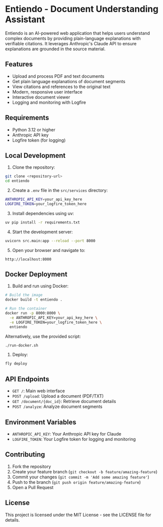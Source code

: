 # Entiendo - Document Understanding Assistant

Entiendo is an AI-powered web application that helps users understand complex documents by providing plain-language explanations with verifiable citations. It leverages Anthropic's Claude API to ensure explanations are grounded in the source material.

## Features

- Upload and process PDF and text documents
- Get plain language explanations of document segments
- View citations and references to the original text
- Modern, responsive user interface
- Interactive document viewer
- Logging and monitoring with Logfire

## Requirements

- Python 3.12 or higher
- Anthropic API key
- Logfire token (for logging)

## Local Development

1. Clone the repository:
```bash
git clone <repository-url>
cd entiendo
```

2. Create a `.env` file in the `src/services` directory:
```bash
ANTHROPIC_API_KEY=your_api_key_here
LOGFIRE_TOKEN=your_logfire_token_here
```

3. Install dependencies using uv:
```bash
uv pip install -r requirements.txt
```

4. Start the development server:
```bash
uvicorn src.main:app --reload --port 8000
```

5. Open your browser and navigate to:
```
http://localhost:8000
```

## Docker Deployment

1. Build and run using Docker:
```bash
# Build the image
docker build -t entiendo .

# Run the container
docker run -p 8000:8000 \
  -e ANTHROPIC_API_KEY=your_api_key_here \
  -e LOGFIRE_TOKEN=your_logfire_token_here \
  entiendo
```

Alternatively, use the provided script:
```bash
./run-docker.sh
```

1. Deploy:
```bash
fly deploy
```

## API Endpoints

- `GET /`: Main web interface
- `POST /upload`: Upload a document (PDF/TXT)
- `GET /document/{doc_id}`: Retrieve document details
- `POST /analyze`: Analyze document segments

## Environment Variables

- `ANTHROPIC_API_KEY`: Your Anthropic API key for Claude
- `LOGFIRE_TOKEN`: Your Logfire token for logging and monitoring

## Contributing

1. Fork the repository
2. Create your feature branch (`git checkout -b feature/amazing-feature`)
3. Commit your changes (`git commit -m 'Add some amazing feature'`)
4. Push to the branch (`git push origin feature/amazing-feature`)
5. Open a Pull Request

## License

This project is licensed under the MIT License - see the LICENSE file for details.
